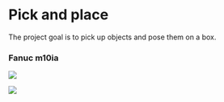 # Pick and place

The project goal is to pick up objects and pose them on a box.



### Fanuc m10ia

![](https://github.com/SuperDiodo/pick_and_place/images/assembled_fanuc_m10ia.png)

![](https://github.com/SuperDiodo/pick_and_place/images/robotiq_2F_85.png)